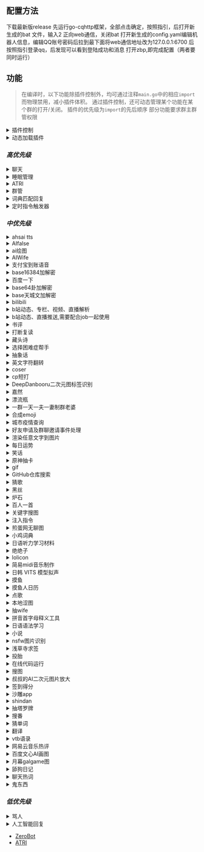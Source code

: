 ## 配置方法

下载最新版release
先运行go-cqhttp框架，全部点击确定，按照指引，后打开新生成的bat 文件，输入2  正向web通信，关闭bat
打开新生成的config.yaml编辑机器人信息，编辑QQ账号密码后拉到最下面将web通信地址改为127.0.0.1:6700
后按照指引登录qq，后发现可以看到登陆成功和消息
打开zbp,即完成配置（两者要同时运行）

## 功能
> 在编译时，以下功能除插件控制外，均可通过注释`main.go`中的相应`import`而物理禁用，减小插件体积。
> 通过插件控制，还可动态管理某个功能在某个群的打开/关闭。
> 插件的优先级为`import`的先后顺序
> 部分功能要求群主群管权限

<details>
  <summary>插件控制</summary>

  - [x] /响应 (在发送的群/用户开始工作)

  - [x] /沉默 (在发送的群/用户停止工作)

  - [x] /全局响应 (在所有位置开始工作，无视单独的沉默)

  - [x] /全局沉默 (在所有本应沉默的位置停止工作，显式指定启用的位置不受影响)

  - [x] /启用 xxx (在发送的群/用户启用xxx)

  - [x] /禁用 xxx (在发送的群/用户禁用xxx)

  - [x] /全局启用 xxx

  - [x] /全局禁用 xxx

  - [x] /还原 xxx (在发送的群/用户还原xxx的开启状态到初始状态)

  - 注：当全局未配置或与默认相同时，状态取决于单独配置，后备为默认配置；当全局与默认不同时，状态取决于全局配置，单独配置失效。

  - [x] /改变默认启用状态 xxx

  - [x] /禁止 service qq1 qq2... (禁止 qqs 使用服务 service)

  - [x] /允许 service qq1 qq2... (重新允许 qqs 使用服务 service)

  - [x] /封禁 qq1 qq2... (禁止 qqs 使用全部服务)

  - [x] /解封 qq1 qq2... (允许 qqs 使用全部服务)

  - [x] /用法 xxx

  - [x] /服务列表

  - [x] /服务详情

  - [x] @Bot 插件冲突检测 (会在本群发送一条消息并在约 1s 后撤回以检测其它同类 bot 中已启用的插件并禁用)

</details>
<details>
  <summary>动态加载插件</summary>

  `import _ "github.com/FloatTech/ZeroBot-Plugin-Dynamic/dyloader"`

  - 本功能需要`cgo`，故已分离出主线。详见[ZeroBot-Plugin-Dynamic](https://github.com/FloatTech/ZeroBot-Plugin-Dynamic)

</details>

### *高优先级*
<details>
  <summary>聊天</summary>

  `import _ "github.com/FloatTech/ZeroBot-Plugin/plugin/chat"`

  - [x] [BOT名字]

  - [x] [戳一戳BOT]

  - [x] 空调开

  - [x] 空调关

  - [x] 群温度

  - [x] 设置温度[正整数]

</details>
<details>
  <summary>睡眠管理</summary>

  `import _ "github.com/FloatTech/ZeroBot-Plugin/plugin/sleep_manage"`

  - [x] 早安 | 晚安

</details>
<details>
  <summary>ATRI</summary>

  `import _ "github.com/FloatTech/ZeroBot-Plugin/plugin/atri"
  `
  - [x] 具体指令看 /用法 atri

  - 注：本插件基于 [ATRI](https://github.com/Kyomotoi/ATRI) ，为 Golang 移植版

</details>
<details>
  <summary>群管</summary>

  `import _ "github.com/FloatTech/ZeroBot-Plugin/plugin/manager"`

  - [x] 禁言[@xxx][分钟]

  - [x] 解除禁言[@xxx]

  - [x] 我要自闭 | 禅定 x [分钟 | 小时 | 天]

  - [x] 开启全员禁言

  - [x] 解除全员禁言

  - [x] 升为管理[@xxx]

  - [x] 取消管理[@xxx]

  - [x] 修改名片[@xxx][xxx]

  - [x] 修改头衔[@xxx][xxx]

  - [x] 申请头衔[xxx]

  - [x] 踢出群聊[@xxx]

  - [x] 退出群聊[群号]@Bot

  - [x] \*入群欢迎

  - [x] \*退群通知

  - [x] 设置欢迎语[欢迎~]  可选添加 [{at}] [{nickname}] [{avatar}] [{id}]

  - [x] 在[MM]月[dd]日的[hh]点[mm]分时(用[url])提醒大家[xxx]

  - [x] 在[MM]月[每周 | 周几]的[hh]点[mm]分时(用[url])提醒大家[xxx]

  - [x] 取消在[MM]月[dd]日的[hh]点[mm]分的提醒

  - [x] 取消在[MM]月[每周 | 周几]的[hh]点[mm]分的提醒

  - [x] 在"cron"时(用[url])提醒大家[xxx]

  - [x] 取消在"cron"的提醒

  - [x] 列出所有提醒

  - [x] 翻牌

  - [x] [开启 | 关闭]入群验证

  - [x] [开启 | 关闭]gist加群自动审批

  - [ ] 同意好友请求

  - [ ] 撤回[@xxx] [xxx]

  - [ ] 警告[@xxx]

  - 注：使用gist加群自动审批，请在群介绍添加以下说明，同时开启`需要回答问题并由管理员审核`：加群请在github新建一个gist，其文件名为本群群号的字符串的md5(小写)，内容为一行，是当前unix时间戳(10分钟内有效)。然后请将您的用户名和gist哈希(小写)按照username/gisthash的格式填写到回答即可。

  - 设置欢迎语可选添加参数说明：{at}可在发送时艾特被欢迎者 {nickname}是被欢迎者名字 {avatar}是被欢迎者头像 {uid}是被欢迎者QQ号 {gid}是当前群群号 {groupname} 是当前群群名

</details>
<details>
  <summary>词典匹配回复</summary>

  `import _ "github.com/FloatTech/ZeroBot-Plugin/plugin/thesaurus"`

  - [x] @Bot 关键词

</details>
<details>
  <summary>定时指令触发器</summary>

  `import _ "github.com/FloatTech/zbputils/job"`

  - 注意：触发器具有限速，每 2s 仅允许最多一次触发

  - [x] 记录以"完全匹配关键词"触发的(代表我执行的)指令

  - [x] 取消以"完全匹配关键词"触发的(代表我执行的)指令

  - [x] 记录在"cron"触发的(别名xxx的)指令

  - [x] 取消在"cron"触发的指令

  - [x] 查看所有触发指令

  - [x] 查看在"cron"触发的指令

  - [x] 查看以"完全匹配关键词"触发的(代表我执行的)指令

  - [x] 注入指令结果：任意指令

  - [x] 执行指令：任意指令

  - 注：任意指令可以使用形如`?::参数1提示语::1!`,`?::参数2提示语::2!`,`?::?可选参数3提示语，不回答将填入空值::3!`,`!::从url获取的参数::4!`,`!::?可选的从url获取的参数，出错将填入空值::5!`的未定参数，在注入时一一匹配

  - 一些示例

> 每日9:30推送摸鱼人日历

```
记录在"30 9 * * *"触发的指令
run[CQ:image,file=https://api.vvhan.com/api/moyu]
```

> 每日12:00以1/2概率执行coser指令

```python
记录在"0 12 * * *"触发的指令
注入指令结果：>runcoderaw py
from random import random
if random() > 0.5: print('coser')
else: print('今天没有coser哦~')
```

> 每日15:00询问设置定时者否想看coser

```python
记录在"0 15 * * *"触发的指令
注入指令结果：>runcoderaw py
if '?::想看coser吗？::1!' == '想': print('coser')
else: print('好吧')
```

> 自行编写简易的选择困难症助手小插件

```python
记录以"简易的选择困难症助手"触发的指令
执行指令：>runcoderaw py
from random import random
if random() > 0.5: print('您最终会选?::请输入您的选择1::1!')
else: print('您最终会选?::请输入您的选择2::2!')
简易的选择困难症助手
```

> 自行编写随机b站404页趣图插件

```python
记录以"随机b站404页趣图"触发的代表我执行的指令
注入指令结果：>runcoderaw py
import json
j = json.loads(r'''!::https://api.iyk0.com/bili_chart::1!''')
print("run[CQ:image,file="+j["img"]+"]")
随机b站404页趣图
```

![随机b站404页趣图](https://user-images.githubusercontent.com/41315874/157371451-c09ad3bb-c61a-4a42-9c47-fab3305bc0f8.png)

  - [x] [我|大家|有人][说|问][正则表达式]你[答|说|做|执行][模版]

  - [x] [查看|看看][我|大家|有人][说|问][正则表达式]

  - [x] 删除[大家|有人|我][说|问|让你做|让你执行][正则表达式]

  - 注：模版是指含有`$1` `$2`这样的未定参数，会在正则匹配时按顺序填入子匹配对应值

</details>

### *中优先级*
<details>
  <summary>ahsai tts</summary>

  `import _ "github.com/FloatTech/ZeroBot-Plugin/plugin/ahsai"`

  - [x] 使[ 伊織弓鶴 | 紲星あかり | 結月ゆかり | 京町セイカ |東北きりたん | 東北イタコ | ついなちゃん標準語 | ついなちゃん関西弁 | 音街ウナ | 琴葉茜 | 吉田くん | 民安ともえ | 桜乃そら | 月読アイ | 琴葉葵 | 東北ずん子 | 月読ショウタ | 水奈瀬コウ ]说(日语)

</details>
<details>
  <summary>AIfalse</summary>

  `import _ "github.com/FloatTech/ZeroBot-Plugin/plugin/ai_false"`

  - [x] 查询计算机当前活跃度: [检查身体 | 自检 | 启动自检 | 系统状态]

  - [x] 设置默认限速为每 m [分钟 | 秒] n 次触发

</details>
<details>
  <summary>ai绘图</summary>

  `import _ "github.com/FloatTech/ZeroBot-Plugin/plugin/aipaint"`

  - [x] [ ai绘图 | 生成色图 | 生成涩图 | ai画图 ] xxx

  - [x] [ 以图绘图 | 以图生图 | 以图画图 ] xxx [图片]|@xxx|[qq号]
  
  - [ ] 设置ai绘图配置 [server] [token]
  
  例1: 设置ai绘图配置 http://91.216.169.75:5010 abc

  例2: 设置ai绘图配置 http://91.217.139.190:5010 abc

  通过 http://91.217.139.190:5010/token 获取token

</details>
<details>
  <summary>AIWife</summary>

  `import _ "github.com/FloatTech/ZeroBot-Plugin/plugin/aiwife"`

  - [x] waifu | 随机waifu(从[100000个AI生成的waifu](https://www.thiswaifudoesnotexist.net/)中随机一位)

</details>
<details>
  <summary>支付宝到账语音</summary>

  `import _ "github.com/FloatTech/ZeroBot-Plugin/plugin/alipayvoice"`

  - [x] 支付宝到账 1

</details>
<details>
  <summary>base16384加解密</summary>

  `import _ "github.com/FloatTech/ZeroBot-Plugin/plugin/b14"`

  - [x] 加密xxx

  - [x] 解密xxx

  - [x] 用yyy加密xxx

  - [x] 用yyy解密xxx

</details>
<details>
  <summary>百度一下</summary>

  `import _ "github.com/FloatTech/ZeroBot-Plugin/plugin/baidu"`

  - [x] 百度下[xxx]

</details>
<details>
  <summary>base64卦加解密</summary>

  `import _ "github.com/FloatTech/ZeroBot-Plugin/plugin/base64gua"`

  - [x] 六十四卦加密xxx

  - [x] 六十四卦解密xxx

  - [x] 六十四卦用yyy加密xxx

  - [x] 六十四卦用yyy解密xxx

</details>
<details>
  <summary>base天城文加解密</summary>

  `import _ "github.com/FloatTech/ZeroBot-Plugin/plugin/baseamasiro"`

  - [x] 天城文加密xxx

  - [x] 天城文解密xxx

  - [x] 天城文用yyy加密xxx

  - [x] 天城文用yyy解密xxx

</details>
<details>
  <summary>bilibili</summary>

  `import _ "github.com/FloatTech/ZeroBot-Plugin/plugin/bilibili"`

  - [x] >vup info [xxx]

  - [x] >user info [xxx]

  - [x] 查成分 [xxx]

  - [x] 查弹幕 [xxx] 2 (最后一个参数是页码)

  - [x] 设置b站cookie b_ut=7;buvid3=0;i-wanna-go-back=-1;innersign=0; (最好把cookie设全)

    获取Cookie可以使用[这个工具](https://github.com/XiaoMiku01/login_bili_go)
    
  - [x] 更新vup

</details>
<details>
  <summary>b站动态、专栏、视频、直播解析</summary>

  `import _ "github.com/FloatTech/ZeroBot-Plugin/plugin/bilibili"`

  - [x] t.bilibili.com/642277677329285174 | bilibili.com/read/cv17134450 | bilibili.com/video/BV13B4y1x7pS | live.bilibili.com/22603245

</details>
<details>
  <summary>b站动态、直播推送,需要配合job一起使用</summary>

  `import _ "github.com/FloatTech/ZeroBot-Plugin/plugin/bilibili"`

  - [x] 添加b站订阅[uid|name]

  - [x] 取消b站订阅[uid|name]
  
  - [x] 取消b站动态订阅[uid|name]
  
  - [x] 取消b站直播订阅[uid|name]
  
  - [x] b站推送列表
  
  - [x] 拉取b站推送 (使用job执行定时任务------记录在"@every 10s"触发的指令) 

</details>
<details>
  <summary>书评</summary>

  `import _ "github.com/FloatTech/ZeroBot-Plugin/plugin/book_review"`

  - [x] 书评[xxx]

  - [x] 随机书评

</details>
<details>
  <summary>打断复读</summary>

  `import _ "github.com/FloatTech/ZeroBot-Plugin/plugin/breakrepeat"`

  - [x] (打断三次以上的复读)

</details>
<details>
  <summary>藏头诗</summary>

  `import _ "github.com/FloatTech/ZeroBot-Plugin/plugin/cangtoushi"`

  - [x] 藏头诗[xxx]

  - [x] 藏尾诗[xxx]

</details>
<details>
  <summary>选择困难症帮手</summary>

  `import _ "github.com/FloatTech/ZeroBot-Plugin/plugin/choose"`

  - [x] 选择[选择项1]还是[选项2]还是[更多选项]

</details>
<details>
  <summary>抽象话</summary>

  `import _ "github.com/FloatTech/ZeroBot-Plugin/plugin/chouxianghua"`

  - [x] 抽象翻译[xxx]

</details>
<details>
  <summary>英文字符翻转</summary>

  `import _ "github.com/FloatTech/ZeroBot-Plugin/plugin/chrev"`

  - [x] 翻转 I love you

</details>
<details>
  <summary>coser</summary>

  `import _ "github.com/FloatTech/ZeroBot-Plugin/plugin/coser" `

  - [x] coser

</details>
<details>
  <summary>cp短打</summary>

  `import _ "github.com/FloatTech/ZeroBot-Plugin/plugin/cpstory"`

  - [x] 组cp[@xxx][@xxx]

  - [x] 磕cp大老师 雪乃

</details>
<details>
  <summary>DeepDanbooru二次元图标签识别</summary>

  `import _ "github.com/FloatTech/ZeroBot-Plugin/plugin/danbooru"`

  - [x] 鉴赏图片[图片]

</details>
<details>
  <summary>嘉然</summary>

  `import _ "github.com/FloatTech/ZeroBot-Plugin/plugin/diana"`

  - [x] 小作文

  - [x] 发大病

  - [x] 教你一篇小作文[作文]

</details>
<details>
  <summary>漂流瓶</summary>

  `import _ "github.com/FloatTech/ZeroBot-Plugin/plugin/drift_bottle"`

  - [x] (在群xxx)丢漂流瓶(到频道xxx) [消息]

  - [x] (从频道xxx)捡漂流瓶

  - [x] @BOT 创建频道 xxx

  - [x] 跳入(频道)海中

  - [x] 注：不显式限制时，私聊发送可在所有群抽到，群聊发送仅可在本群抽到，默认频道为 global

</details>
<details>
  <summary>一群一天一夫一妻制群老婆</summary>

  `import _ "github.com/FloatTech/ZeroBot-Plugin/plugin/qqwife"`

  - 引入好感度系统，好感度越高，自由恋爱成功率越高
  
  - [x] 设置CD为xx小时

  - [x] 允许/禁止自由恋爱

  - [x] 允许/禁止牛头人

  - [x] 娶群友

  - [x] (娶|嫁)[@对方QQ]
  
  - [x] 当[对方Q号|@对方QQ]的小三

  - [x] 做媒 @攻方QQ @受方QQ

  - [x] 群老婆列表

  - [x] 重置花名册

</details>
<details>
  <summary>合成emoji</summary>

  `import _ "github.com/FloatTech/ZeroBot-Plugin/plugin/emojimix"`

  - [x] [emoji][emoji]

</details>
<details>
  <summary>城市疫情查询</summary>

  `import _ "github.com/FloatTech/ZeroBot-Plugin/plugin/epidemic"`

  - [x] xxx疫情

</details>
<details>
  <summary>好友申请及群聊邀请事件处理</summary>

  `import _ "github.com/FloatTech/ZeroBot-Plugin/plugin/event"`

  - [x] [开启|关闭]自动同意[申请|邀请|主人]

  - [x] [同意|拒绝][申请|邀请][flag]

  - flag跟随事件一起发送, 默认同意主人的事件

</details>
<details>
  <summary>渲染任意文字到图片</summary>

  `import _ "github.com/FloatTech/ZeroBot-Plugin/plugin/font"`

  - [x] (用[终末体|终末变体|紫罗兰体|樱酥体|Consolas体|苹方体])渲染文字xxx
</details>
<details>
  <summary>每日运势</summary>

  `import _ "github.com/FloatTech/ZeroBot-Plugin/plugin/fortune"`

  - [x] 运势 | 抽签

  - [x] 设置底图[车万 DC4 爱因斯坦 星空列车 樱云之恋 富婆妹 李清歌 公主连结 原神 明日方舟 碧蓝航线 碧蓝幻想 战双 阴阳师 赛马娘 东方归言录 奇异恩典 夏日口袋 ASoul]

</details>
<details>
  <summary>笑话</summary>

  `import _ "github.com/FloatTech/ZeroBot-Plugin/plugin/funny"`

  - [x] 讲个笑话[@xxx|qq号|人名] | 夸夸[@xxx|qq号|人名]

</details>
<details>
  <summary>原神抽卡</summary>

  `import _ "github.com/FloatTech/ZeroBot-Plugin/plugin/genshin"`

  - [x] 切换原神卡池

  - [x] 原神十连

</details>
<details>
  <summary>gif</summary>

  `import _ "github.com/FloatTech/ZeroBot-Plugin/plugin/gif"`

  - [x] 爬[@xxx]

  - [x] 摸[@xxx]

  - [x] 搓[@xxx]

  - 注：更多指令见项目 --> https://github.com/FloatTech/ZeroBot-Plugin-Gif

</details>
<details>
  <summary>GitHub仓库搜索</summary>

  `import _ "github.com/FloatTech/ZeroBot-Plugin/plugin/github"`

  - [x] >github [xxx]

  - [x] >github -p [xxx]

</details>
<details>
  <summary>猜歌</summary>

  `import _ "github.com/FloatTech/ZeroBot-Plugin/plugin/guessmusic"`

  - 猜歌插件（该插件依赖ffmpeg）
  
  - 因为API不可抗因素，更改为了本地猜歌，但仍支持歌曲下载（VIP歌曲无法下载，黑胶可以）
  
  - [x] 设置猜歌歌库路径 [绝对路径]
  
  - [x] 猜歌[开启/关闭][歌单/歌词]自动下载
  
  - 现只有歌词指令有效
  
  - [ ] 添加歌单 [网易云歌单链接/ID] [歌单名称]
  
  - [x] 下载歌曲 [歌曲名称/网易云歌曲ID] [歌单名称]
  
  - [x] 删除歌单 [网易云歌单ID/歌单名称]
  
  - 注：删除网易云歌单ID仅只是解除绑定，删除歌单名称是将本地数据全部删除！
  
  - [x] 设置猜歌默认歌单 [歌单名称]
  
  - [x] 歌单列表
  
  - [x] [个人/团队]猜歌
  
  - 注：默认歌库为歌单列表第一个，如果设置了默认歌单变为指定的歌单
  
  - 可在“[个人/团队]猜歌指令”后面添加[-歌单名称]进行指定歌单猜歌
  
  - 猜歌内容必须以[-]开头才会识别
  
  - 本地歌曲命名规则为:\n歌名 - 歌手 - 其他(歌曲出处之类)

</details>
<details>
  <summary>黑丝</summary>

  `import _ "github.com/FloatTech/ZeroBot-Plugin/plugin/heisi"`

  - [x] 来点黑丝/白丝/jk/巨乳/足控/网红

</details>
<details>
  <summary>炉石</summary>

  `import _ "github.com/FloatTech/ZeroBot-Plugin/plugin/hs"`

  - [x] 搜卡[xxxx]

  - [x] [卡组代码xxx]

  - 注：更多搜卡指令参数：https://hs.fbigame.com/misc/searchhelp

</details>
<details>
  <summary>百人一首</summary>

  `import _ "github.com/FloatTech/ZeroBot-Plugin/plugin/hyaku"`

  - [x] 百人一首

  - [x] 百人一首之n

</details>
<details>
  <summary>关键字搜图</summary>

  `import _ "github.com/FloatTech/ZeroBot-Plugin/plugin/image_finder"`

  - [x] 来张 [xxx]

</details>
<details>
  <summary>注入指令</summary>

  `import _ "github.com/FloatTech/ZeroBot-Plugin/plugin/inject"`

  - [x] run[CQ码]

</details>
<details>
  <summary>煎蛋网无聊图</summary>

  `import _ "github.com/FloatTech/ZeroBot-Plugin/plugin/jandan"`

  - [x] 来份[屌|弔|吊]图

  - [x] 更新[屌|弔|吊]图

</details>
<details>
  <summary>小鸡词典</summary>

  `import _ "github.com/FloatTech/ZeroBot-Plugin/plugin/jikipedia"`

  - [x] [查梗|小鸡词典][梗]

</details>
<details>
  <summary>日语听力学习材料</summary>

  `import _ "github.com/FloatTech/ZeroBot-Plugin/plugin/jptingroom"`

  - [x] 随机日语听力
  
  - [x] 随机日语歌曲
  
  - [x] 日语听力 xxx
  
  - [x] 日语歌曲 xxx

</details>
<details>
  <summary>绝绝子</summary>

  `import _ "github.com/FloatTech/ZeroBot-Plugin/plugin/juejuezi"`

  - [x] 喝奶茶绝绝子 | 绝绝子吃饭

</details>
<details>
  <summary>lolicon</summary>

  `import _ "github.com/FloatTech/ZeroBot-Plugin/plugin/lolicon"`

  - [x] 随机图片

  - [x] 随机图片 萝莉|少女

  - [x] 设置随机图片地址[http...]

  - 每一小时发一张图
```
记录在"@every 1h"触发的指令
来份萝莉
```

</details>
<details>
  <summary>简易midi音乐制作</summary>

  `import _ "github.com/FloatTech/ZeroBot-Plugin/plugin/midicreate"`

  - [x] midi制作 CCGGAAGR FFEEDDCR GGFFEEDR GGFFEEDR CCGGAAGR FFEEDDCR

  - [x] 个人听音练习
  
  - [x] 团队听音练习
  
  - [x] *.mid (midi 转 txt)
  
  - [x] midi制作*.txt (txt 转 midi)
  
  - [x] 设置音色40 (0~127)

  - [x] 注: 该插件需要安装timidity, linux安装脚本可参考 https://gitcode.net/anto_july/midi/-/raw/master/timidity.sh, windows安装脚本可参考 https://gitcode.net/anto_july/midi/-/raw/master/timidity.bat?inline=false, windows需要管理员模式运行
  
  - [x] 符号说明: C5是中央C,后面不写数字,默认接5,Cb6<1,b代表降调,#代表升调,6比5高八度,<1代表音长×2,<3代表音长×8,<-1代表音长×0.5,<-3代表音长×0.125,R是休止符

</details>
<details>
  <summary>日韩 VITS 模型拟声</summary>

  `import _ "github.com/FloatTech/ZeroBot-Plugin/plugin/moegoe"`

  - [x] 让[宁宁|爱瑠|芳乃|茉子|丛雨|小春|七海]说(日语)

  - [x] 让[수아|미미르|아린|연화|유화|선배]说(韩语)

</details>
<details>
  <summary>摸鱼</summary>

  `import _ "github.com/FloatTech/ZeroBot-Plugin/plugin/moyu"`

  - [x] /启用 moyu

  - [x] /禁用 moyu

```
记录在"0 10 * * *"触发的指令
摸鱼提醒
```

</details>
<details>
  <summary>摸鱼人日历</summary>

  `import _ "github.com/FloatTech/ZeroBot-Plugin/plugin/moyu_calendar"`

  - [x] /启用 moyucalendar

  - [x] /禁用 moyucalendar

```
记录在"30 8 * * *"触发的指令
摸鱼人日历
```

</details>
<details>
  <summary>点歌</summary>

  `import _ "github.com/FloatTech/ZeroBot-Plugin/plugin/music"`

  - [x] 点歌[xxx]

  - [x] 网易点歌[xxx]

  - [x] 酷我点歌[xxx]

  - [x] 酷狗点歌[xxx]

</details>
<details>
  <summary>本地涩图</summary>

  `import _ "github.com/FloatTech/ZeroBot-Plugin/plugin/nativesetu"`

  - [x] 本地[xxx]

  - [x] 刷新本地[xxx]

  - [x] 设置本地setu绝对路径[xxx]

  - [x] 刷新所有本地setu

  - [x] 所有本地setu分类

  - 注：刷新文件夹较慢，请耐心等待刷新完成，会提示“成功”。

</details>
<details>
  <summary>抽wife</summary>

  `import _ "github.com/FloatTech/ZeroBot-Plugin/plugin/nativewife"`

  - [x] 抽wife[@xxx]

  - [x] 添加wife[名字][图片]

  - [x] 删除wife[名字]

  - [x] [让 | 不让]所有人均可添加wife

  - 注：不同群添加后不会重叠

</details>
<details>
  <summary>拼音首字母释义工具</summary>

  `import _ "github.com/FloatTech/ZeroBot-Plugin/plugin/nbnhhsh"`

  - [x] ?? [缩写]

</details>
<details>
  <summary>日语语法学习</summary>

  `import _ "github.com/FloatTech/ZeroBot-Plugin/plugin/nihongo"`

  - [x] 日语语法 [xxx] (使用tag随机)

</details>
<details>
  <summary>小说</summary>

  `import _ "github.com/FloatTech/ZeroBot-Plugin/plugin/novel" `

  - [x] 小说[xxx]

</details>
<details>
  <summary>nsfw图片识别</summary>

  `import _ "github.com/FloatTech/ZeroBot-Plugin/plugin/nsfw"`

  - [x] nsfw打分[图片]

  - [x] 当图片属于非 neutral 类别时自动发送评价(默认禁用，启用输入 /启用 nsfwauto)

</details>
<details>
  <summary>浅草寺求签</summary>

  `import _ "github.com/FloatTech/ZeroBot-Plugin/plugin/omikuji"`

  - [x] 求签 | 占卜

  - [x] 解签

</details>
<details>
  <summary>投胎</summary>

  `import _ "github.com/FloatTech/ZeroBot-Plugin/plugin/reborn"`

  - [x] reborn

  - 注：本插件来源于[tgbot](https://github.com/YukariChiba/tgbot/blob/main/modules/Reborn.py)

</details>
<details>
  <summary>在线代码运行</summary>

  `import _ "github.com/FloatTech/ZeroBot-Plugin/plugin/runcode"`

  - [x] >runcode [language] help

  - [x] >runcode [language] [code block]

  - [x] >runcoderaw [language] [code block]

</details>
<details>
  <summary>搜图</summary>

  `import _ "github.com/FloatTech/ZeroBot-Plugin/plugin/saucenao"`

  - [x] 以图搜图 | 搜索图片 | 以图识图[图片]

  - [x] 搜图[P站图片ID]

  - [x] 设置 saucenao api key [apikey]

</details>
<details>
  <summary>叔叔的AI二次元图片放大</summary>

  `import _ "github.com/FloatTech/ZeroBot-Plugin/plugin/scale"`

  - [x] 放大图片[图片]

</details>
<details>
  <summary>签到得分</summary>

`import _ "github.com/FloatTech/ZeroBot-Plugin/plugin/score"` 

  - [x] 签到
  - [x] 获得签到背景[@xxx] | 获得签到背景

</details>
<details>
  <summary>沙雕app</summary>

`import _ "github.com/FloatTech/ZeroBot-Plugin/plugin/shadiao"`

- [x] 哄我
- [x] 渣我
- [x] 来碗绿茶
- [x] 发个朋友圈
- [x] 来碗毒鸡汤
- [x] 讲个段子
- [x] 马丁路德骂我

</details>
<details>
  <summary>shindan</summary>

  `import _ "github.com/FloatTech/ZeroBot-Plugin/plugin/shindan"`

  - [x] 今天是什么少女[@xxx]

  - [x] 异世界转生[@xxx]

  - [x] 卖萌[@xxx]

  - [x] 抽老婆[@xxx]

  - [x] 黄油角色[@xxx]

</details>
<details>
  <summary>抽塔罗牌</summary>

  `import _ "github.com/FloatTech/ZeroBot-Plugin/plugin/tarot"`

  - [x] 抽[塔罗牌|大阿卡纳|小阿卡纳]
  - [x] 抽n张[塔罗牌|大阿卡纳|小阿卡纳]
  - [x] 解塔罗牌[牌名]
  - [x] [塔罗|大阿卡纳|小阿卡纳|混合]牌阵[圣三角|时间之流|四要素|五牌阵|吉普赛十字|马蹄|六芒星]

</details>
<details>
  <summary>搜番</summary>

  `import _ "github.com/FloatTech/ZeroBot-Plugin/plugin/tracemoe"`

  - [x] 搜番 | 搜索番剧[图片]

</details>
<details>
  <summary>猜单词</summary>

  `import _ "github.com/FloatTech/ZeroBot-Plugin/plugin/wordle"`

  - [x] 个人猜单词

  - [x] 团队猜单词

  - [x] 团队六阶猜单词

  - [x] 团队七阶猜单词

</details>
<details>
  <summary>翻译</summary>

  `import _ "github.com/FloatTech/ZeroBot-Plugin/plugin/translation"`

  - [x] >TL 你好

</details>
<details>
  <summary>vtb语录</summary>

  `import _ "github.com/FloatTech/ZeroBot-Plugin/plugin/vtb_quotation"`

  - [x] vtb语录

  - [x] 随机vtb

  - [x] 更新vtb

</details>
<details>
  <summary>网易云音乐热评</summary>

  `import _ "github.com/FloatTech/ZeroBot-Plugin/plugin/wangyiyun"`

  - [x] 来份网易云热评

</details>
<details>
  <summary>百度文心AI画图</summary>

  `import _ "github.com/FloatTech/ZeroBot-Plugin/plugin/wenxinAI"`

  - 基于百度文心的免费AI画图插件(因为是免费的,图片质量你懂的)

  - key申请链接：https://wenxin.baidu.com/moduleApi/key

  - [x] 为[自己/本群/QQ号/群+群号]设置AI画图key [API Key] [Secret Key]

  - 例：“为10086设置AI画图key 123 456”；“为群10010设置AI画图key 789 101”

  - [x] [bot名称]画几张[图片描述]的[图片类型][图片尺寸]

  - 指令示例：

  - 椛椛帮我画几张金凤凰，背景绚烂，高饱和，古风，仙境，高清，4K，古风的油画方图

</details>
<details>
  <summary>月幕galgame图</summary>

  `import _ "github.com/FloatTech/ZeroBot-Plugin/plugin/ymgal"`

  - [x] 随机galCG

  - [x] 随机gal表情包

  - [x] galCG[xxx]

  - [x] gal表情包[xxx]

  - [x] 更新gal

</details>
<details>
  <summary>舔狗日记</summary>

  `import _ "github.com/FloatTech/ZeroBot-Plugin/plugin/tiangou"`

  - [x] 舔狗日记

</details>
<details>
  <summary>聊天热词</summary>

  `import _ "github.com/FloatTech/ZeroBot-Plugin/plugin/word_count"`

  - [x] 热词 [群号] [消息数目]|热词 123456 1000

</details>
<details>
  <summary>鬼东西</summary>

  `import _ "github.com/FloatTech/ZeroBot-Plugin/plugin/wtf"`

  - [x] 鬼东西列表

  - [x] 查询鬼东西[序号][@xxx]

  - 注：由于需要科学，默认注释。

</details>

### *低优先级*

<details>
  <summary>骂人</summary>

  `import _ "github.com/FloatTech/ZeroBot-Plugin/plugin/curse"`

  - [x] 骂我

  - [x] 大力骂我

</details>
<details>
  <summary>人工智能回复</summary>

  `import _ "github.com/FloatTech/ZeroBot-Plugin/plugin/ai_reply"`

  - [x] @Bot 任意文本(任意一句话回复)

  - [x] 设置回复模式[青云客 | 小爱]

</details>


- [ZeroBot](https://github.com/wdvxdr1123/ZeroBot)
- [ATRI](https://github.com/Kyomotoi/ATRI)
